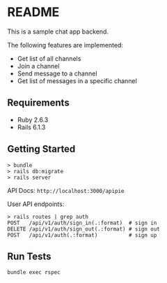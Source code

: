 # README

This is a sample chat app backend.

The following features are implemented:

* Get list of all channels
* Join a channel
* Send message to a channel
* Get list of messages in a specific channel

## Requirements

* Ruby 2.6.3
* Rails 6.1.3

## Getting Started

```
> bundle
> rails db:migrate
> rails server
```

API Docs: `http://localhost:3000/apipie`

User API endpoints:
```
> rails routes | grep auth
POST   /api/v1/auth/sign_in(.:format)  # sign in
DELETE /api/v1/auth/sign_out(.:format) # sign out
POST   /api/v1/auth(.:format)          # sign up
```

## Run Tests

```
bundle exec rspec
```
